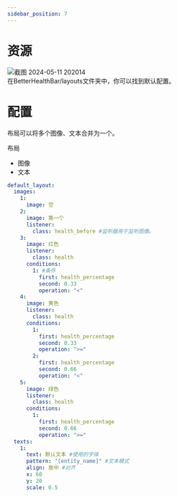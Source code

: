 ```yaml
---
sidebar_position: 7
---
```


# 资源

![截图 2024-05-11 202014](https://github.com/toxicity188/BetterHealthBar3/assets/114675706/b352ffdd-906f-488f-b35f-4d2cf0485445)  
在BetterHealthBar/layouts文件夹中，你可以找到默认配置。

# 配置
布局可以将多个图像、文本合并为一个。

布局
  - 图像
  - 文本

``` yaml
default_layout:
  images:
    1:
      image: 空
    2:
      image: 第一个
      listener:
        class: health_before #监听器用于监听图像。
    3:
      image: 红色
      listener:
        class: health
      conditions:
        1: #条件
          first: health_percentage
          second: 0.33
          operation: "<"
    4:
      image: 黄色
      listener:
        class: health
      conditions:
        1:
          first: health_percentage
          second: 0.33
          operation: ">="
        2:
          first: health_percentage
          second: 0.66
          operation: "<"
    5:
      image: 绿色
      listener:
        class: health
      conditions:
        1:
          first: health_percentage
          second: 0.66
          operation: ">="
  texts:
    1:
      text: 默认文本 #使用的字体
      pattern: "[entity_name]" #文本模式
      align: 居中 #对齐
      x: 60
      y: 20
      scale: 0.5
```
